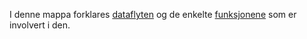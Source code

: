 I denne mappa forklares [dataflyten](dataflyt.md) og de enkelte [funksjonene](funksjon.md) som er involvert i den.


